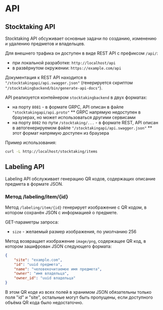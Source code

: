 # API

## Stocktaking API

Stocktaking API обсуживает основные задачи по созданию, изменению и удалению предметов и владельцев.

Для внешнего трафика он доступен в виде REST API с префиксом `/api/`:

* при локальной разработке: `http://localhost/api`
* в развёрнутом окружении: `https://example.com/api`

Документация к REST API находится в `"/stocktakingapi/api.swagger.json"` (генерируется скриптом `"/stocktakingbackend/bin/generate-api-docs"`).

API реализуется контейнером `stocktakingbackend` в двух форматах:

* на порту `8081` - в формате GRPC, API описан в файле `"stocktakingapi/api.proto"`
** GRPC напрямую недоступен в браузерах, но может использоваться другими сервисами
* на порту `8082` по пути `/stocktaking/...` - в формате REST, API описан в автогенерируемом файле `"/stocktakingapi/api.swagger.json"`
** этот формат напрямую доступен из браузера

Пример использования:

```bash
curl -L http://localhost/stocktaking/items
```

## Labeling API

Labeling API обслуживает генерацию QR кодов, содержащих описание предмета в формате JSON.

### Метод /labeling/item/{id}

Метод `/labeling/item/{id}` генерирует изображение с QR кодом, в котором сохранён JSON с информацией о предмете.

GET-параметры запроса:

* `size` - желаемый размер изображения, по умолчанию 256

Метод возвращает изображение `image/png`, содержащее QR код, в котором зашифрован JSON следующего формата:

```json
{
    "site": "example.com",
    "id": "uuid предмета",
    "name": "человекочитаемое имя предмета",
    "owner": "имя владельца",
    "owner_id": "uuid владельца"
}
```

В этом QR коде из всех полей в хранимом JSON обязательны только поля "id" и "site", остальные могут быть пропущены, если доступного объёма QR кода было недостаточно.
